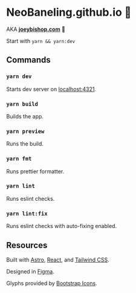 # NeoBaneling.github.io 👾 

AKA **[joeybishop.com](joeybishop.com)** 🦘

Start with `yarn && yarn:dev`

## Commands

### `yarn dev`

Starts dev server on [localhost:4321](http://localhost:4321).

### `yarn build`

Builds the app.

### `yarn preview`

Runs the build.

### `yarn fmt`

Runs prettier formatter.

### `yarn lint`

Runs eslint checks.

### `yarn lint:fix`

Runs eslint checks with auto-fixing enabled.

## Resources

Built with [Astro](https://astro.build/), [React](https://react.dev/), and [Tailwind CSS](https://tailwindcss.com/).

Designed in [Figma](https://www.figma.com/).

Glyphs provided by [Bootstrap Icons](https://icons.getbootstrap.com/).
